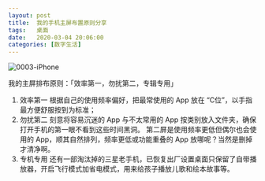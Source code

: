 ```yaml
---
layout: post
title:  我的手机主屏布置原则分享
tags:   桌面
date:   2020-03-04 20:06:00
categories: [数字生活] 
---
```


![0003-iPhone](https://tva1.sinaimg.cn/large/00831rSTly1gci97g23m2j30xr0u0qpi.jpg)

我的主屏排布原则：「效率第一，勿扰第二，专辑专用」

1. 效率第一
根据自己的使用频率偏好，把最常使用的 App 放在 “C位”，以手指最方便舒服按到为标准；
2. 勿扰第二
刻意将容易沉迷的 App 与不太常用的 App 按类别放入文件夹，确保打开手机的第一眼不看到这些时间黑洞。
第二屏是使用频率更低但偶尔也会使用的 App，顺其自然排列，频率更低或功能重叠的 App 放哪呢？当然是删掉才清净啊。
3. 专机专用
还有一部淘汰掉的三星老手机，已恢复出厂设置桌面只保留了自带播放器，开启飞行模式加省电模式，用来给孩子播放儿歌和绘本故事等。